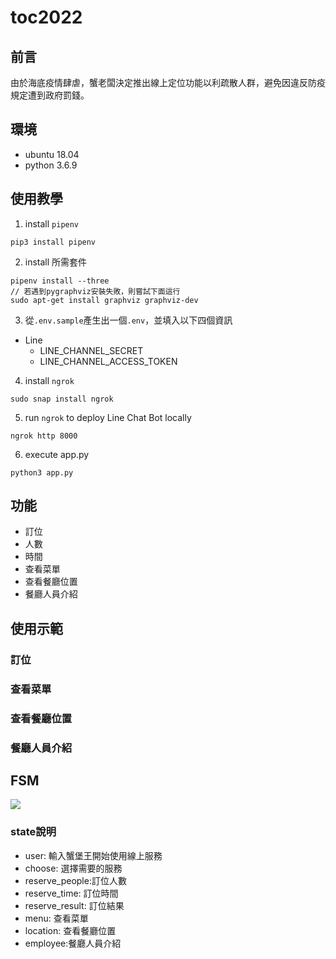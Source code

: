 # toc2022

## 前言
由於海底疫情肆虐，蟹老闆決定推出線上定位功能以利疏散人群，避免因違反防疫規定遭到政府罰錢。

## 環境
- ubuntu 18.04
- python 3.6.9

## 使用教學
1. install `pipenv`
```shell
pip3 install pipenv
```
2. install 所需套件
```shell
pipenv install --three
// 若遇到pygraphviz安裝失敗，則嘗試下面這行
sudo apt-get install graphviz graphviz-dev
```
3. 從`.env.sample`產生出一個`.env`，並填入以下四個資訊

- Line
    - LINE_CHANNEL_SECRET
    - LINE_CHANNEL_ACCESS_TOKEN

4. install `ngrok`

```shell
sudo snap install ngrok
```
5. run `ngrok` to deploy Line Chat Bot locally
```shell
ngrok http 8000
```
6. execute app.py
```shell
python3 app.py
```

## 功能
* 訂位
 * 人數
 * 時間
* 查看菜單
* 查看餐廳位置
* 餐廳人員介紹
    
## 使用示範
### 訂位



### 查看菜單



### 查看餐廳位置


### 餐廳人員介紹



## FSM
![](https://img.onl/zQ4JtS)
### state說明
- user: 輸入蟹堡王開始使用線上服務
- choose: 選擇需要的服務
- reserve_people:訂位人數
- reserve_time: 訂位時間
- reserve_result: 訂位結果
- menu: 查看菜單
- location: 查看餐廳位置
- employee:餐廳人員介紹





